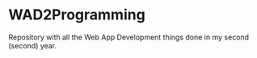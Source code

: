 # WAD2Programming
Repository with all the Web App Development things done in my second (second) year.
